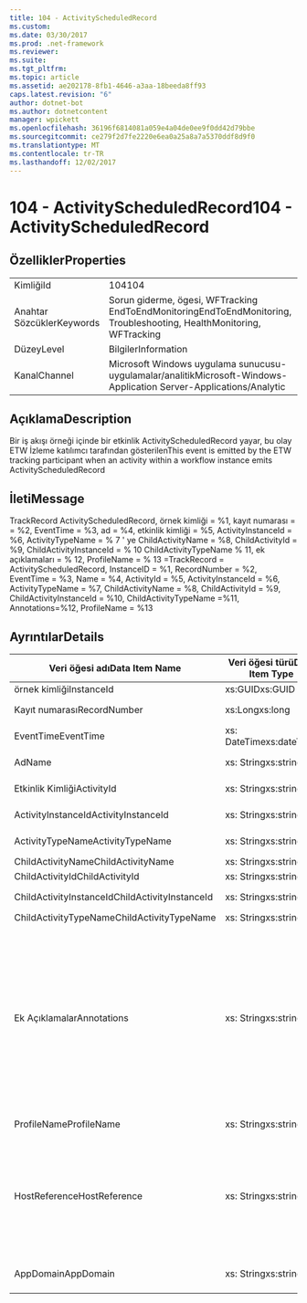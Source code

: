 ```yaml
---
title: 104 - ActivityScheduledRecord
ms.custom: 
ms.date: 03/30/2017
ms.prod: .net-framework
ms.reviewer: 
ms.suite: 
ms.tgt_pltfrm: 
ms.topic: article
ms.assetid: ae202178-8fb1-4646-a3aa-18beeda8ff93
caps.latest.revision: "6"
author: dotnet-bot
ms.author: dotnetcontent
manager: wpickett
ms.openlocfilehash: 36196f6814081a059e4a04de0ee9f0dd42d79bbe
ms.sourcegitcommit: ce279f2d7fe2220e6ea0a25a8a7a5370ddf8d9f0
ms.translationtype: MT
ms.contentlocale: tr-TR
ms.lasthandoff: 12/02/2017
---
```

# <a name="104---activityscheduledrecord"></a><span data-ttu-id="2fdce-102">104 - ActivityScheduledRecord</span><span class="sxs-lookup"><span data-stu-id="2fdce-102">104 - ActivityScheduledRecord</span></span>
## <a name="properties"></a><span data-ttu-id="2fdce-103">Özellikler</span><span class="sxs-lookup"><span data-stu-id="2fdce-103">Properties</span></span>  
  
|||  
|-|-|  
|<span data-ttu-id="2fdce-104">Kimliği</span><span class="sxs-lookup"><span data-stu-id="2fdce-104">Id</span></span>|<span data-ttu-id="2fdce-105">104</span><span class="sxs-lookup"><span data-stu-id="2fdce-105">104</span></span>|  
|<span data-ttu-id="2fdce-106">Anahtar Sözcükler</span><span class="sxs-lookup"><span data-stu-id="2fdce-106">Keywords</span></span>|<span data-ttu-id="2fdce-107">Sorun giderme, ögesi, WFTracking EndToEndMonitoring</span><span class="sxs-lookup"><span data-stu-id="2fdce-107">EndToEndMonitoring, Troubleshooting, HealthMonitoring, WFTracking</span></span>|  
|<span data-ttu-id="2fdce-108">Düzey</span><span class="sxs-lookup"><span data-stu-id="2fdce-108">Level</span></span>|<span data-ttu-id="2fdce-109">Bilgiler</span><span class="sxs-lookup"><span data-stu-id="2fdce-109">Information</span></span>|  
|<span data-ttu-id="2fdce-110">Kanal</span><span class="sxs-lookup"><span data-stu-id="2fdce-110">Channel</span></span>|<span data-ttu-id="2fdce-111">Microsoft Windows uygulama sunucusu-uygulamalar/analitik</span><span class="sxs-lookup"><span data-stu-id="2fdce-111">Microsoft-Windows-Application Server-Applications/Analytic</span></span>|  
  
## <a name="description"></a><span data-ttu-id="2fdce-112">Açıklama</span><span class="sxs-lookup"><span data-stu-id="2fdce-112">Description</span></span>  
 <span data-ttu-id="2fdce-113">Bir iş akışı örneği içinde bir etkinlik ActivityScheduledRecord yayar, bu olay ETW İzleme katılımcı tarafından gösterilen</span><span class="sxs-lookup"><span data-stu-id="2fdce-113">This event is emitted by the ETW tracking participant when an activity within a workflow instance emits ActivityScheduledRecord</span></span>  
  
## <a name="message"></a><span data-ttu-id="2fdce-114">İleti</span><span class="sxs-lookup"><span data-stu-id="2fdce-114">Message</span></span>  
 <span data-ttu-id="2fdce-115">TrackRecord ActivityScheduledRecord, örnek kimliği = %1, kayıt numarası = = %2, EventTime = %3, ad = %4, etkinlik kimliği = %5, ActivityInstanceId = %6, ActivityTypeName = % 7 ' ye ChildActivityName = %8, ChildActivityId = %9, ChildActivityInstanceId = % 10 ChildActivityTypeName % 11, ek açıklamaları = % 12, ProfileName = % 13 =</span><span class="sxs-lookup"><span data-stu-id="2fdce-115">TrackRecord = ActivityScheduledRecord, InstanceID = %1,  RecordNumber = %2, EventTime = %3, Name = %4, ActivityId = %5, ActivityInstanceId = %6, ActivityTypeName = %7, ChildActivityName = %8, ChildActivityId = %9, ChildActivityInstanceId = %10, ChildActivityTypeName =%11, Annotations=%12, ProfileName = %13</span></span>  
  
## <a name="details"></a><span data-ttu-id="2fdce-116">Ayrıntılar</span><span class="sxs-lookup"><span data-stu-id="2fdce-116">Details</span></span>  
  
|<span data-ttu-id="2fdce-117">Veri öğesi adı</span><span class="sxs-lookup"><span data-stu-id="2fdce-117">Data Item Name</span></span>|<span data-ttu-id="2fdce-118">Veri öğesi türü</span><span class="sxs-lookup"><span data-stu-id="2fdce-118">Data Item Type</span></span>|<span data-ttu-id="2fdce-119">Açıklama</span><span class="sxs-lookup"><span data-stu-id="2fdce-119">Description</span></span>|  
|--------------------|--------------------|-----------------|  
|<span data-ttu-id="2fdce-120">örnek kimliği</span><span class="sxs-lookup"><span data-stu-id="2fdce-120">InstanceId</span></span>|<span data-ttu-id="2fdce-121">xs:GUID</span><span class="sxs-lookup"><span data-stu-id="2fdce-121">xs:GUID</span></span>|<span data-ttu-id="2fdce-122">İş akışı için örnek kimliği</span><span class="sxs-lookup"><span data-stu-id="2fdce-122">The instance id for the workflow</span></span>|  
|<span data-ttu-id="2fdce-123">Kayıt numarası</span><span class="sxs-lookup"><span data-stu-id="2fdce-123">RecordNumber</span></span>|<span data-ttu-id="2fdce-124">xs:Long</span><span class="sxs-lookup"><span data-stu-id="2fdce-124">xs:long</span></span>|<span data-ttu-id="2fdce-125">Verilmiş kaydı sıra sayısı</span><span class="sxs-lookup"><span data-stu-id="2fdce-125">The sequence number of the emitted record</span></span>|  
|<span data-ttu-id="2fdce-126">EventTime</span><span class="sxs-lookup"><span data-stu-id="2fdce-126">EventTime</span></span>|<span data-ttu-id="2fdce-127">xs: DateTime</span><span class="sxs-lookup"><span data-stu-id="2fdce-127">xs:dateTime</span></span>|<span data-ttu-id="2fdce-128">Olay gösterilen zaman UTC zamanı</span><span class="sxs-lookup"><span data-stu-id="2fdce-128">The time in UTC when the event was emitted</span></span>|  
|<span data-ttu-id="2fdce-129">Ad</span><span class="sxs-lookup"><span data-stu-id="2fdce-129">Name</span></span>|<span data-ttu-id="2fdce-130">xs: String</span><span class="sxs-lookup"><span data-stu-id="2fdce-130">xs:string</span></span>|<span data-ttu-id="2fdce-131">Alt aktivitesi etkinlik adı</span><span class="sxs-lookup"><span data-stu-id="2fdce-131">The name of the activity that scheduled the child activity</span></span>|  
|<span data-ttu-id="2fdce-132">Etkinlik Kimliği</span><span class="sxs-lookup"><span data-stu-id="2fdce-132">ActivityId</span></span>|<span data-ttu-id="2fdce-133">xs: String</span><span class="sxs-lookup"><span data-stu-id="2fdce-133">xs:string</span></span>|<span data-ttu-id="2fdce-134">Zamanlanmış alt etkinliğin etkinlik kimliği</span><span class="sxs-lookup"><span data-stu-id="2fdce-134">The id of the activity that scheduled the child activity</span></span>|  
|<span data-ttu-id="2fdce-135">ActivityInstanceId</span><span class="sxs-lookup"><span data-stu-id="2fdce-135">ActivityInstanceId</span></span>|<span data-ttu-id="2fdce-136">xs: String</span><span class="sxs-lookup"><span data-stu-id="2fdce-136">xs:string</span></span>|<span data-ttu-id="2fdce-137">Alt aktivitesi etkinlik örnek kimliği</span><span class="sxs-lookup"><span data-stu-id="2fdce-137">The instance id of the activity that scheduled the child activity</span></span>|  
|<span data-ttu-id="2fdce-138">ActivityTypeName</span><span class="sxs-lookup"><span data-stu-id="2fdce-138">ActivityTypeName</span></span>|<span data-ttu-id="2fdce-139">xs: String</span><span class="sxs-lookup"><span data-stu-id="2fdce-139">xs:string</span></span>|<span data-ttu-id="2fdce-140">İptal işlemi istenen etkinlik türü</span><span class="sxs-lookup"><span data-stu-id="2fdce-140">The type of the activity that requested the cancel operation</span></span>|  
|<span data-ttu-id="2fdce-141">ChildActivityName</span><span class="sxs-lookup"><span data-stu-id="2fdce-141">ChildActivityName</span></span>|<span data-ttu-id="2fdce-142">xs: String</span><span class="sxs-lookup"><span data-stu-id="2fdce-142">xs:string</span></span>|<span data-ttu-id="2fdce-143">Zamanlanan etkinlik adı</span><span class="sxs-lookup"><span data-stu-id="2fdce-143">The name of the scheduled activity</span></span>|  
|<span data-ttu-id="2fdce-144">ChildActivityId</span><span class="sxs-lookup"><span data-stu-id="2fdce-144">ChildActivityId</span></span>|<span data-ttu-id="2fdce-145">xs: String</span><span class="sxs-lookup"><span data-stu-id="2fdce-145">xs:string</span></span>|<span data-ttu-id="2fdce-146">Zamanlanan etkinlik kimliği</span><span class="sxs-lookup"><span data-stu-id="2fdce-146">The id of the scheduled activity</span></span>|  
|<span data-ttu-id="2fdce-147">ChildActivityInstanceId</span><span class="sxs-lookup"><span data-stu-id="2fdce-147">ChildActivityInstanceId</span></span>|<span data-ttu-id="2fdce-148">xs: String</span><span class="sxs-lookup"><span data-stu-id="2fdce-148">xs:string</span></span>|<span data-ttu-id="2fdce-149">Zamanlanan etkinlikten örnek kimliği</span><span class="sxs-lookup"><span data-stu-id="2fdce-149">The instance id of the scheduled activity</span></span>|  
|<span data-ttu-id="2fdce-150">ChildActivityTypeName</span><span class="sxs-lookup"><span data-stu-id="2fdce-150">ChildActivityTypeName</span></span>|<span data-ttu-id="2fdce-151">xs: String</span><span class="sxs-lookup"><span data-stu-id="2fdce-151">xs:string</span></span>|<span data-ttu-id="2fdce-152">Zamanlanan etkinlik türü</span><span class="sxs-lookup"><span data-stu-id="2fdce-152">The type of the scheduled activity</span></span>|  
|<span data-ttu-id="2fdce-153">Ek Açıklamalar</span><span class="sxs-lookup"><span data-stu-id="2fdce-153">Annotations</span></span>|<span data-ttu-id="2fdce-154">xs: String</span><span class="sxs-lookup"><span data-stu-id="2fdce-154">xs:string</span></span>|<span data-ttu-id="2fdce-155">Bu olay için eklenen ek açıklamalar.</span><span class="sxs-lookup"><span data-stu-id="2fdce-155">The annotations that were added to this event.</span></span>  <span data-ttu-id="2fdce-156">Değerleri bir xml öğesi biçimde depolanır \<öğeleri >\< öğe adı "annotationName" type="System.String =" > annotationValue\</Madde > \< /öğelerini >.</span><span class="sxs-lookup"><span data-stu-id="2fdce-156">The values are stored in an xml element in the format \<items>\< item  name = "annotationName" type="System.String">annotationValue\</item>\</items>.</span></span>  <span data-ttu-id="2fdce-157">Ek açıklama dizesi içeriyorsa belirtilmişse \<öğeleri / >.</span><span class="sxs-lookup"><span data-stu-id="2fdce-157">If no annotations are specified then the string contains \<items/>.</span></span> <span data-ttu-id="2fdce-158">ETW olay boyutu ETW arabellek boyutu veya bir ETW olayı için en fazla yükü sınırlıdır.</span><span class="sxs-lookup"><span data-stu-id="2fdce-158">The ETW event size is limited by the ETW buffer size or the max payload for an ETW event.</span></span> <span data-ttu-id="2fdce-159">Olay boyutu ETW sınırlarını aşıyor sonra olay ek açıklamalar bırakarak ve ek açıklama değeri ile değiştirerek kesilir \<öğeleri >...  \< /öğelerini >.</span><span class="sxs-lookup"><span data-stu-id="2fdce-159">If the size of the event exceeds the ETW limits, then the event is truncated by dropping the annotations and replacing the annotation value with \<items>...\</items>.</span></span>|  
|<span data-ttu-id="2fdce-160">ProfileName</span><span class="sxs-lookup"><span data-stu-id="2fdce-160">ProfileName</span></span>|<span data-ttu-id="2fdce-161">xs: String</span><span class="sxs-lookup"><span data-stu-id="2fdce-161">xs:string</span></span>|<span data-ttu-id="2fdce-162">Adı veya gösterilmesini bu olay sonuçlandı izleme profili</span><span class="sxs-lookup"><span data-stu-id="2fdce-162">The name or the tracking profile that resulted in this event being emitted</span></span>|  
|<span data-ttu-id="2fdce-163">HostReference</span><span class="sxs-lookup"><span data-stu-id="2fdce-163">HostReference</span></span>|<span data-ttu-id="2fdce-164">xs: String</span><span class="sxs-lookup"><span data-stu-id="2fdce-164">xs:string</span></span>|<span data-ttu-id="2fdce-165">Bu alan, barındırılan web hizmetleri için web hiyerarşi hizmetinde benzersiz olarak tanımlar.</span><span class="sxs-lookup"><span data-stu-id="2fdce-165">For web hosted services, this field uniquely identifies the service in the web hierarchy.</span></span>  <span data-ttu-id="2fdce-166">Biçimi olarak tanımlanan ' Web sitesi adı uygulamanın sanal yolu &#124; Hizmet sanal yolu &#124; ServiceName' örnek: ' varsayılan Web sitesi/CalculatorApplication, #124;/CalculatorService.svc &#124; CalculatorService'</span><span class="sxs-lookup"><span data-stu-id="2fdce-166">Its format is defined as 'Web Site Name Application Virtual Path&#124;Service Virtual Path&#124;ServiceName' Example: 'Default Web Site/CalculatorApplication&#124;/CalculatorService.svc&#124;CalculatorService'</span></span>|  
|<span data-ttu-id="2fdce-167">AppDomain</span><span class="sxs-lookup"><span data-stu-id="2fdce-167">AppDomain</span></span>|<span data-ttu-id="2fdce-168">xs: String</span><span class="sxs-lookup"><span data-stu-id="2fdce-168">xs:string</span></span>|<span data-ttu-id="2fdce-169">AppDomain.CurrentDomain.FriendlyName tarafından döndürülen dize.</span><span class="sxs-lookup"><span data-stu-id="2fdce-169">The string returned by AppDomain.CurrentDomain.FriendlyName.</span></span>|
